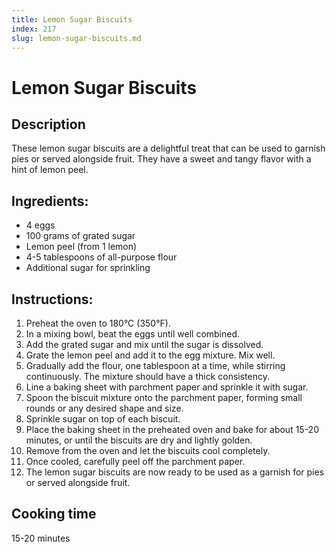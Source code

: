 ```yaml
---
title: Lemon Sugar Biscuits
index: 217
slug: lemon-sugar-biscuits.md
---
```


# Lemon Sugar Biscuits

## Description
These lemon sugar biscuits are a delightful treat that can be used to garnish pies or served alongside fruit. They have a sweet and tangy flavor with a hint of lemon peel.

## Ingredients:
- 4 eggs
- 100 grams of grated sugar
- Lemon peel (from 1 lemon)
- 4-5 tablespoons of all-purpose flour
- Additional sugar for sprinkling

## Instructions:
1. Preheat the oven to 180°C (350°F).
2. In a mixing bowl, beat the eggs until well combined.
3. Add the grated sugar and mix until the sugar is dissolved.
4. Grate the lemon peel and add it to the egg mixture. Mix well.
5. Gradually add the flour, one tablespoon at a time, while stirring continuously. The mixture should have a thick consistency.
6. Line a baking sheet with parchment paper and sprinkle it with sugar.
7. Spoon the biscuit mixture onto the parchment paper, forming small rounds or any desired shape and size.
8. Sprinkle sugar on top of each biscuit.
9. Place the baking sheet in the preheated oven and bake for about 15-20 minutes, or until the biscuits are dry and lightly golden.
10. Remove from the oven and let the biscuits cool completely.
11. Once cooled, carefully peel off the parchment paper.
12. The lemon sugar biscuits are now ready to be used as a garnish for pies or served alongside fruit.

## Cooking time
15-20 minutes